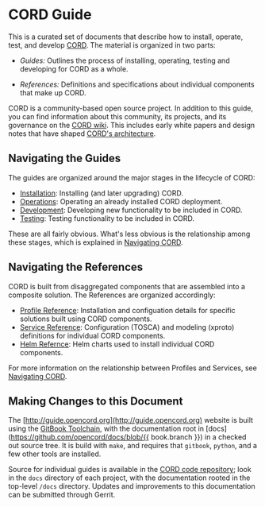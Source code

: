 # CORD Guide

This is a curated set of documents that describe how to install, operate, test,
and develop [CORD](https://www.opennetworking.org/cord/).
The material is organized in two parts:

* *Guides:* Outlines the process of installing, operating, testing and
   developing for CORD as a whole.

* *References:* Definitions and specifications about individual
   components that make up CORD.

CORD is a community-based open source project. In addition to this guide, you
can find information about this community, its projects, and its governance on
the [CORD wiki](https://wiki.opencord.org). This includes early white papers
and design notes that have shaped [CORD's
architecture](https://wiki.opencord.org/display/CORD/Documentation).

## Navigating the Guides

The guides are organized around the major stages in the lifecycle of CORD:

* [Installation](README.md): Installing (and later upgrading) CORD.
* [Operations](operating_cord/operating_cord.md): Operating an already
  installed CORD deployment.
* [Development](developer/developer.md): Developing new functionality
  to be included in CORD.
* [Testing](cord-tester/README.md): Testing functionality to be
 included in CORD.

These are all fairly obvious. What's less obvious is the relationship among
these stages, which is explained in [Navigating CORD](navigate.md).

## Navigating the References

CORD is built from disaggregated components that are assembled into a
composite solution. The References are organized accordingly:

* [Profile Reference](profiles/intro.md): Installation and
  configuation details for specific solutions built using CORD
  components.
* [Service Reference](operating_cord/services.md): Configuration
   (TOSCA) and modeling (xproto) definitions for individual CORD
   components.
* [Helm Refernce](charts/helm.md): Helm charts used to install
   individual CORD components.

For more information on the relationship between Profiles and
Services, see [Navigating CORD](navigate.md).

## Making Changes to this Document

The [http://guide.opencord.org](http://guide.opencord.org) website is built
using the [GitBook Toolchain](https://toolchain.gitbook.com/), with the
documentation root in
[docs](https://github.com/opencord/docs/blob/{{ book.branch }}) in a
checked out source tree.  It is build with `make`, and requires that `gitbook`,
`python`, and a few other tools are installed.

Source for individual guides is available in the [CORD code
repository](https://gerrit.opencord.org); look in the `docs` directory of each
project, with the documentation rooted in the top-level `/docs`
directory. Updates and improvements to this documentation can be
submitted through Gerrit.
